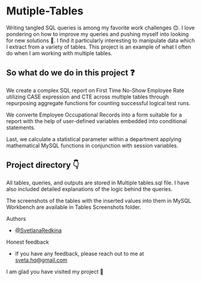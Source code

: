 # Mutiple-Tables

Writing tangled SQL queries is among my favorite work challenges 😊. I love pondering on how to improve my queries and pushing myself into looking for new solutions 🙋.
I find it particularly interesting to manipulate data which I extract from a variety of tables. This project is an example of what I often do when I am working with multiple tables.

## So what do we do in this project ❓

We create a complex SQL report on First Time No-Show Employee Rate utilizing CASE expression and CTE across multiple tables through repurposing aggregate functions for counting successful logical test runs.

We converte Employee Occupational Records into a form suitable for a report with the help of user-defined variables embedded into conditional statements.

Last, we calculate a statistical parameter within a department applying mathematical MySQL functions in conjunction with session variables.

## Project directory 👇

All tables, queries, and outputs are stored in Multiple tables.sql file. I have also included detailed explanations of the logic behind the queries. 

The screenshots of the tables with the inserted values into them in MySQL Workbench are available in Tables Screenshots folder.

Authors

- [@SvetlanaRedkina](https://github.com/SvetlanaRedkina)


Honest feedback

- If you have any feedback, please reach out to me at sveta.hq@gmail.com

I am glad you have visited my project 🌹

